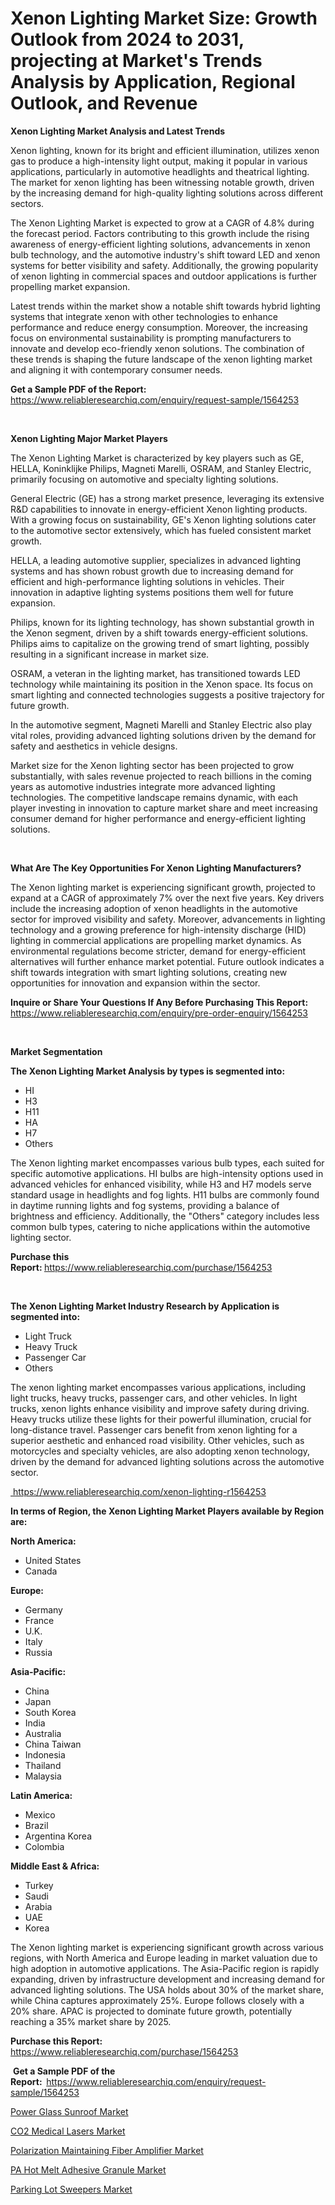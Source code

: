 <p><h1>Xenon Lighting Market Size: Growth Outlook from 2024 to 2031, projecting at Market's Trends Analysis by Application, Regional Outlook, and Revenue</h1></p><p><strong>Xenon Lighting Market Analysis and Latest Trends</strong></p>
<p><p>Xenon lighting, known for its bright and efficient illumination, utilizes xenon gas to produce a high-intensity light output, making it popular in various applications, particularly in automotive headlights and theatrical lighting. The market for xenon lighting has been witnessing notable growth, driven by the increasing demand for high-quality lighting solutions across different sectors.</p><p>The Xenon Lighting Market is expected to grow at a CAGR of 4.8% during the forecast period. Factors contributing to this growth include the rising awareness of energy-efficient lighting solutions, advancements in xenon bulb technology, and the automotive industry's shift toward LED and xenon systems for better visibility and safety. Additionally, the growing popularity of xenon lighting in commercial spaces and outdoor applications is further propelling market expansion.</p><p>Latest trends within the market show a notable shift towards hybrid lighting systems that integrate xenon with other technologies to enhance performance and reduce energy consumption. Moreover, the increasing focus on environmental sustainability is prompting manufacturers to innovate and develop eco-friendly xenon solutions. The combination of these trends is shaping the future landscape of the xenon lighting market and aligning it with contemporary consumer needs.</p></p>
<p><strong>Get a Sample PDF of the Report:&nbsp;</strong> <a href="https://www.reliableresearchiq.com/enquiry/request-sample/1564253?utm_campaign=1123&utm_medium=2&utm_source=Github&utm_content=ia&utm_term=01112024&utm_id=xenon-lighting">https://www.reliableresearchiq.com/enquiry/request-sample/1564253</a></p>
<p>&nbsp;</p>
<p><strong>Xenon Lighting Major Market Players</strong></p>
<p><p>The Xenon Lighting Market is characterized by key players such as GE, HELLA, Koninklijke Philips, Magneti Marelli, OSRAM, and Stanley Electric, primarily focusing on automotive and specialty lighting solutions. </p><p>General Electric (GE) has a strong market presence, leveraging its extensive R&D capabilities to innovate in energy-efficient Xenon lighting products. With a growing focus on sustainability, GE's Xenon lighting solutions cater to the automotive sector extensively, which has fueled consistent market growth. </p><p>HELLA, a leading automotive supplier, specializes in advanced lighting systems and has shown robust growth due to increasing demand for efficient and high-performance lighting solutions in vehicles. Their innovation in adaptive lighting systems positions them well for future expansion.</p><p>Philips, known for its lighting technology, has shown substantial growth in the Xenon segment, driven by a shift towards energy-efficient solutions. Philips aims to capitalize on the growing trend of smart lighting, possibly resulting in a significant increase in market size.</p><p>OSRAM, a veteran in the lighting market, has transitioned towards LED technology while maintaining its position in the Xenon space. Its focus on smart lighting and connected technologies suggests a positive trajectory for future growth.</p><p>In the automotive segment, Magneti Marelli and Stanley Electric also play vital roles, providing advanced lighting solutions driven by the demand for safety and aesthetics in vehicle designs. </p><p>Market size for the Xenon lighting sector has been projected to grow substantially, with sales revenue projected to reach billions in the coming years as automotive industries integrate more advanced lighting technologies. The competitive landscape remains dynamic, with each player investing in innovation to capture market share and meet increasing consumer demand for higher performance and energy-efficient lighting solutions.</p></p>
<p>&nbsp;</p>
<p><strong>What Are The Key Opportunities For Xenon Lighting Manufacturers?</strong></p>
<p><p>The Xenon lighting market is experiencing significant growth, projected to expand at a CAGR of approximately 7% over the next five years. Key drivers include the increasing adoption of xenon headlights in the automotive sector for improved visibility and safety. Moreover, advancements in lighting technology and a growing preference for high-intensity discharge (HID) lighting in commercial applications are propelling market dynamics. As environmental regulations become stricter, demand for energy-efficient alternatives will further enhance market potential. Future outlook indicates a shift towards integration with smart lighting solutions, creating new opportunities for innovation and expansion within the sector.</p></p>
<p><strong>Inquire or Share Your Questions If Any Before Purchasing This Report:</strong> <a href="https://www.reliableresearchiq.com/enquiry/pre-order-enquiry/1564253?utm_campaign=1123&utm_medium=2&utm_source=Github&utm_content=ia&utm_term=01112024&utm_id=xenon-lighting">https://www.reliableresearchiq.com/enquiry/pre-order-enquiry/1564253</a></p>
<p>&nbsp;</p>
<p><strong>Market Segmentation</strong></p>
<p><strong>The Xenon Lighting Market Analysis by types is segmented into:</strong></p>
<p><ul><li>HI</li><li>H3</li><li>H11</li><li>HA</li><li>H7</li><li>Others</li></ul></p>
<p><p>The Xenon lighting market encompasses various bulb types, each suited for specific automotive applications. HI bulbs are high-intensity options used in advanced vehicles for enhanced visibility, while H3 and H7 models serve standard usage in headlights and fog lights. H11 bulbs are commonly found in daytime running lights and fog systems, providing a balance of brightness and efficiency. Additionally, the "Others" category includes less common bulb types, catering to niche applications within the automotive lighting sector.</p></p>
<p><strong>Purchase this Report:&nbsp;</strong><a href="https://www.reliableresearchiq.com/purchase/1564253?utm_campaign=1123&utm_medium=2&utm_source=Github&utm_content=ia&utm_term=01112024&utm_id=xenon-lighting">https://www.reliableresearchiq.com/purchase/1564253</a></p>
<p>&nbsp;</p>
<p><strong>The Xenon Lighting Market Industry Research by Application is segmented into:</strong></p>
<p><ul><li>Light Truck</li><li>Heavy Truck</li><li>Passenger Car</li><li>Others</li></ul></p>
<p><p>The xenon lighting market encompasses various applications, including light trucks, heavy trucks, passenger cars, and other vehicles. In light trucks, xenon lights enhance visibility and improve safety during driving. Heavy trucks utilize these lights for their powerful illumination, crucial for long-distance travel. Passenger cars benefit from xenon lighting for a superior aesthetic and enhanced road visibility. Other vehicles, such as motorcycles and specialty vehicles, are also adopting xenon technology, driven by the demand for advanced lighting solutions across the automotive sector.</p></p>
<p><a href="https://www.reliableresearchiq.com/xenon-lighting-r1564253?utm_campaign=1123&utm_medium=2&utm_source=Github&utm_content=ia&utm_term=01112024&utm_id=xenon-lighting">&nbsp;https://www.reliableresearchiq.com/xenon-lighting-r1564253</a></p>
<p><strong>In terms of Region, the Xenon Lighting Market Players available by Region are:</strong></p>
<p>
    <p> <strong> North America: </strong>
        <ul>
            <li>United States</li>
            <li>Canada</li>
        </ul>
        </p> 
    <p> <strong> Europe: </strong>
        <ul>
            <li>Germany</li>
            <li>France</li>
            <li>U.K.</li>
            <li>Italy</li>
            <li>Russia</li>
        </ul>
        </p> 
    <p> <strong> Asia-Pacific: </strong>
        <ul>
            <li>China</li>
            <li>Japan</li>
            <li>South Korea</li>
            <li>India</li>
            <li>Australia</li>
            <li>China Taiwan</li>
            <li>Indonesia</li>
            <li>Thailand</li>
            <li>Malaysia</li>
        </ul>
        </p> 
    <p> <strong> Latin America: </strong>
        <ul>
            <li>Mexico</li>
            <li>Brazil</li>
            <li>Argentina Korea</li>
            <li>Colombia</li>
        </ul>
        </p> 
    <p> <strong> Middle East & Africa: </strong>
        <ul>
            <li>Turkey</li>
            <li>Saudi</li>
            <li>Arabia</li>
            <li>UAE</li>
            <li>Korea</li>
        </ul>
    </p>
    </p>
<p><p>The Xenon lighting market is experiencing significant growth across various regions, with North America and Europe leading in market valuation due to high adoption in automotive applications. The Asia-Pacific region is rapidly expanding, driven by infrastructure development and increasing demand for advanced lighting solutions. The USA holds about 30% of the market share, while China captures approximately 25%. Europe follows closely with a 20% share. APAC is projected to dominate future growth, potentially reaching a 35% market share by 2025.</p></p>
<p><strong>Purchase this Report: </strong><a href="https://www.reliableresearchiq.com/purchase/1564253?utm_campaign=1123&utm_medium=2&utm_source=Github&utm_content=ia&utm_term=01112024&utm_id=xenon-lighting">https://www.reliableresearchiq.com/purchase/1564253</a></p>
<p>&nbsp;<strong>Get a Sample PDF of the Report:&nbsp;&nbsp;</strong><a href="https://www.reliableresearchiq.com/enquiry/request-sample/1564253?utm_campaign=1123&utm_medium=2&utm_source=Github&utm_content=ia&utm_term=01112024&utm_id=xenon-lighting">https://www.reliableresearchiq.com/enquiry/request-sample/1564253</a></p>
<p><strong></strong></p>
<p><p><a href="https://github.com/eleanore16mal/Market-Research-Report-List-1/blob/main/power-glass-sunroof-market.md?utm_campaign=1123&utm_medium=2&utm_source=Github&utm_content=ia&utm_term=01112024&utm_id=xenon-lighting">Power Glass Sunroof Market</a></p><p><a href="https://issuu.com/reportprime-2/docs/co2-medical-lasers-market-size-2030_6878b0e4106f8c?utm_campaign=1123&utm_medium=2&utm_source=Github&utm_content=ia&utm_term=01112024&utm_id=xenon-lighting">CO2 Medical Lasers Market</a></p><p><a href="https://issuu.com/reportprime-2/docs/polarization-maintaining-fiber-ampl_8e8e9837a0889d?utm_campaign=1123&utm_medium=2&utm_source=Github&utm_content=ia&utm_term=01112024&utm_id=xenon-lighting">Polarization Maintaining Fiber Amplifier Market</a></p><p><a href="https://www.linkedin.com/pulse/global-pa-hot-melt-adhesive-granule-market-forecast-2024-fbq5f?utm_campaign=1123&utm_medium=2&utm_source=Github&utm_content=ia&utm_term=01112024&utm_id=xenon-lighting">PA Hot Melt Adhesive Granule Market</a></p><p><a href="https://github.com/brittroma9i/Market-Research-Report-List-1/blob/main/parking-lot-sweepers-market.md?utm_campaign=1123&utm_medium=2&utm_source=Github&utm_content=ia&utm_term=01112024&utm_id=xenon-lighting">Parking Lot Sweepers Market</a></p></p>